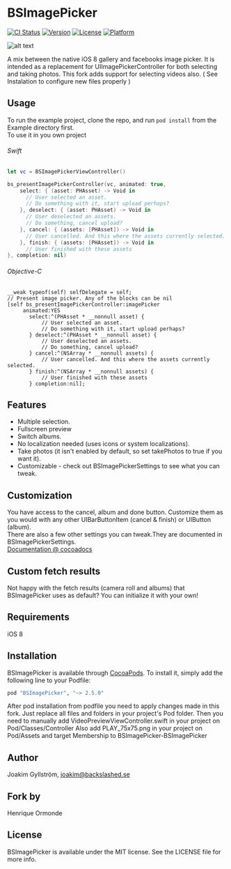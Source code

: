 # BSImagePicker
[![CI Status](http://img.shields.io/travis/mikaoj/BSImagePicker.svg?style=flat)](https://travis-ci.org/mikaoj/BSImagePicker)
[![Version](https://img.shields.io/cocoapods/v/BSImagePicker.svg?style=flat)](http://cocoapods.org/pods/BSImagePicker)
[![License](https://img.shields.io/cocoapods/l/BSImagePicker.svg?style=flat)](http://cocoapods.org/pods/BSImagePicker)
[![Platform](https://img.shields.io/cocoapods/p/BSImagePicker.svg?style=flat)](http://cocoapods.org/pods/BSImagePicker)

![alt text](Misc/Gif/demo.gif "Demo gif")

A mix between the native iOS 8 gallery and facebooks image picker. It is intended as a replacement for UIImagePickerController for both selecting and taking photos.
This fork adds support for selecting videos also. ( See Instalation to configure new files properly )

## Usage

To run the example project, clone the repo, and run `pod install` from the Example directory first.<br />
To use it in you own project
###### Swift
```swift
let vc = BSImagePickerViewController()

bs_presentImagePickerController(vc, animated: true,
    select: { (asset: PHAsset) -> Void in
      // User selected an asset.
      // Do something with it, start upload perhaps?
    }, deselect: { (asset: PHAsset) -> Void in
      // User deselected an assets.
      // Do something, cancel upload?
    }, cancel: { (assets: [PHAsset]) -> Void in
      // User cancelled. And this where the assets currently selected.
    }, finish: { (assets: [PHAsset]) -> Void in
      // User finished with these assets
}, completion: nil)
```

###### Objective-C
``` Obj-C
__weak typeof(self) selfDelegate = self;
// Present image picker. Any of the blocks can be nil
[self bs_presentImagePickerController:imagePicker
	 animated:YES
	   select:^(PHAsset * __nonnull asset) {
		   // User selected an asset.
		   // Do something with it, start upload perhaps?
	   } deselect:^(PHAsset * __nonnull asset) {
		   // User deselected an assets.
		   // Do something, cancel upload?
	   } cancel:^(NSArray * __nonnull assets) {
		   // User cancelled. And this where the assets currently selected.
	   } finish:^(NSArray * __nonnull assets) {
		   // User finished with these assets
	   } completion:nil];

```

## Features
* Multiple selection.
* Fullscreen preview
* Switch albums.
* No localization needed (uses icons or system localizations).
* Take photos (it isn't enabled by default, so set takePhotos to true if you want it).
* Customizable - check out BSImagePickerSettings to see what you can tweak.

## Customization

You have access to the cancel, album and done button. Customize them as you would with any other UIBarButtonItem (cancel & finish) or UIButton (album).<br />
There are also a few other settings you can tweak.They are documented in BSImagePickerSettings.<br />
[Documentation @ cocoadocs](http://cocoadocs.org/docsets/BSImagePicker/)



## Custom fetch results

Not happy with the fetch results (camera roll and albums) that BSImagePicker uses as default? You can initialize it with your own!

## Requirements

iOS 8

## Installation

BSImagePicker is available through [CocoaPods](http://cocoapods.org). To install
it, simply add the following line to your Podfile:

```ruby
pod "BSImagePicker", "~> 2.5.0"
```
After pod installation from podfile you need to apply changes made in this fork.
Just replace all files and folders in your project's Pod folder.
Then you need to manually add VideoPreviewViewController.swift in your project on Pod/Classes/Controller
Also add PLAY_75x75.png in your project on Pod/Assets and target Membership to BSImagePicker-BSImagePicker


## Author

Joakim Gyllström, joakim@backslashed.se

## Fork by 

Henrique Ormonde

## License

BSImagePicker is available under the MIT license. See the LICENSE file for more info.
